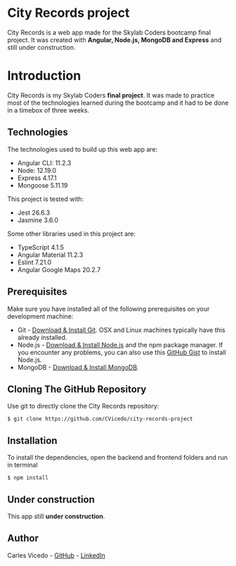 # City Records project 

City Records is a web app made for the Skylab Coders bootcamp final project. It was created with **Angular, Node.js, MongoDB and Express** and still under construction.


# Introduction

City Records is my Skylab Coders **final project**. It was made to practice most of the technologies learned during the bootcamp and it had to be done in a timebox of three weeks.

## Technologies

The technologies used to build up this web app are:
 - Angular CLI: 11.2.3
 - Node: 12.19.0
 - Express 4.17.1
 - Mongoose 5.11.19

This project is tested with:
 - Jest 26.6.3
 - Jasmine 3.6.0

Some other libraries used in this project are:
 - TypeScript 4.1.5
 - Angular Material 11.2.3
 - Eslint 7.21.0
 - Angular Google Maps 20.2.7

## Prerequisites
Make sure you have installed all of the following prerequisites on your development machine:

-   Git -  [Download & Install Git](https://git-scm.com/downloads). OSX and Linux machines typically have this already installed.
-   Node.js -  [Download & Install Node.js](https://nodejs.org/en/download/)  and the npm package manager. If you encounter any problems, you can also use this  [GitHub Gist](https://gist.github.com/isaacs/579814)  to install Node.js.
-   MongoDB -  [Download & Install MongoDB](http://www.mongodb.org/downloads).

## Cloning The GitHub Repository

Use git to directly clone the City Records repository:

```$ git clone https://github.com/CVicedo/city-records-project```


## Installation

To install the dependencies, open the backend and frontend folders and run in terminal

```$ npm install```

## Under construction

This app still **under construction**.


## Author
Carles Vicedo - [GitHub](https://github.com/CVicedo/) - [LinkedIn](https://www.linkedin.com/in/carlesvicedo/)
